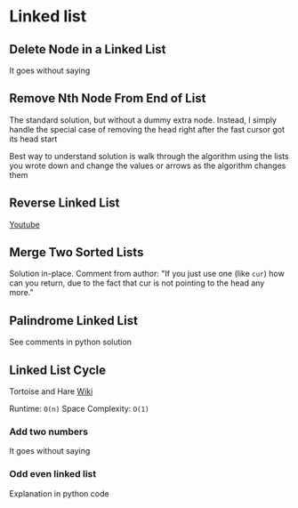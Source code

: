 # Linked list

## Delete Node in a Linked List

It goes without saying

## Remove Nth Node From End of List

The standard solution, but without a dummy extra node. Instead, I simply handle the special case of removing the head right after the fast cursor got its head start

Best way to understand solution is walk through the algorithm using the lists you wrote down and change the values or arrows as the algorithm changes them

## Reverse Linked List

[Youtube](https://www.youtube.com/watch?v=XDO6I8jxHtA&feature=emb_title)

## Merge Two Sorted Lists

Solution in-place.
Comment from author: "If you just use one (like `cur`) how can you return, due to the fact that cur is not pointing to the head any more."

## Palindrome Linked List

See comments in python solution

## Linked List Cycle

Tortoise and Hare
[Wiki](https://en.wikipedia.org/wiki/Cycle_detection#Tortoise_and_hare)

Runtime: `O(n)`
Space Complexity: `O(1)`

### Add two numbers

It goes without saying

### Odd even linked list

Explanation in python code
